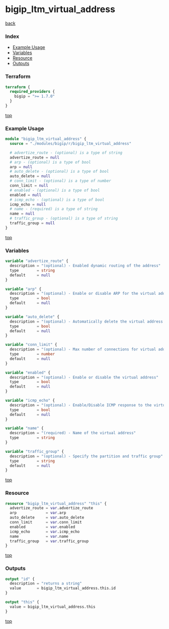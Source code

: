 # bigip_ltm_virtual_address

[back](../bigip.md)

### Index

- [Example Usage](#example-usage)
- [Variables](#variables)
- [Resource](#resource)
- [Outputs](#outputs)

### Terraform

```terraform
terraform {
  required_providers {
    bigip = ">= 1.7.0"
  }
}
```

[top](#index)

### Example Usage

```terraform
module "bigip_ltm_virtual_address" {
  source = "./modules/bigip/r/bigip_ltm_virtual_address"

  # advertize_route - (optional) is a type of string
  advertize_route = null
  # arp - (optional) is a type of bool
  arp = null
  # auto_delete - (optional) is a type of bool
  auto_delete = null
  # conn_limit - (optional) is a type of number
  conn_limit = null
  # enabled - (optional) is a type of bool
  enabled = null
  # icmp_echo - (optional) is a type of bool
  icmp_echo = null
  # name - (required) is a type of string
  name = null
  # traffic_group - (optional) is a type of string
  traffic_group = null
}
```

[top](#index)

### Variables

```terraform
variable "advertize_route" {
  description = "(optional) - Enabled dynamic routing of the address"
  type        = string
  default     = null
}

variable "arp" {
  description = "(optional) - Enable or disable ARP for the virtual address"
  type        = bool
  default     = null
}

variable "auto_delete" {
  description = "(optional) - Automatically delete the virtual address with the virtual server"
  type        = bool
  default     = null
}

variable "conn_limit" {
  description = "(optional) - Max number of connections for virtual address"
  type        = number
  default     = null
}

variable "enabled" {
  description = "(optional) - Enable or disable the virtual address"
  type        = bool
  default     = null
}

variable "icmp_echo" {
  description = "(optional) - Enable/Disable ICMP response to the virtual address"
  type        = bool
  default     = null
}

variable "name" {
  description = "(required) - Name of the virtual address"
  type        = string
}

variable "traffic_group" {
  description = "(optional) - Specify the partition and traffic group"
  type        = string
  default     = null
}
```

[top](#index)

### Resource

```terraform
resource "bigip_ltm_virtual_address" "this" {
  advertize_route = var.advertize_route
  arp             = var.arp
  auto_delete     = var.auto_delete
  conn_limit      = var.conn_limit
  enabled         = var.enabled
  icmp_echo       = var.icmp_echo
  name            = var.name
  traffic_group   = var.traffic_group
}
```

[top](#index)

### Outputs

```terraform
output "id" {
  description = "returns a string"
  value       = bigip_ltm_virtual_address.this.id
}

output "this" {
  value = bigip_ltm_virtual_address.this
}
```

[top](#index)